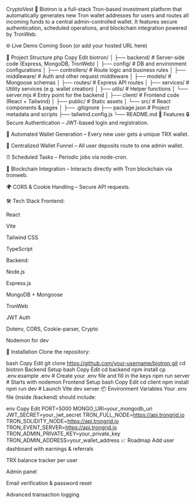 CryptoVest 🚀
Biotron is a full-stack Tron-based investment platform that automatically generates new Tron wallet addresses for users and routes all incoming funds to a central admin-controlled wallet. It features secure authentication, scheduled operations, and blockchain integration powered by TronWeb.

🌐 Live Demo
Coming Soon (or add your hosted URL here)

📁 Project Structure
php
Copy
Edit
biotron/
│
├── backend/                 # Server-side code (Express, MongoDB, TronWeb)
│   ├── config/              # DB and environment configurations
│   ├── controllers/         # Route logic and business rules
│   ├── middleware/          # Auth and other request middleware
│   ├── models/              # Mongoose schemas
│   ├── routes/              # Express API routes
│   ├── services/            # Utility services (e.g. wallet creation)
│   ├── utils/               # Helper functions
│   └── server.mjs           # Entry point for the backend
│
├── client/                  # Frontend code (React + Tailwind)
│   ├── public/              # Static assets
│   └── src/                 # React components & pages
│
├── .gitignore
├── package.json             # Project metadata and scripts
├── tailwind.config.js
└── README.md
🔐 Features
🔒 Secure Authentication – JWT-based login and registration.

🔁 Automated Wallet Generation – Every new user gets a unique TRX wallet.

🎯 Centralized Wallet Funnel – All user deposits route to one admin wallet.

⏰ Scheduled Tasks – Periodic jobs via node-cron.

📡 Blockchain Integration – Interacts directly with Tron blockchain via tronweb.

🌍 CORS & Cookie Handling – Secure API requests.

🛠️ Tech Stack
Frontend:

React

Vite

Tailwind CSS

TypeScript

Backend:

Node.js

Express.js

MongoDB + Mongoose

TronWeb

JWT Auth

Dotenv, CORS, Cookie-parser, Crypto

Nodemon for dev

🧪 Installation
Clone the repository:

bash
Copy
Edit
git clone https://github.com/your-username/biotron.git
cd biotron
Backend Setup
bash
Copy
Edit
cd backend
npm install
cp .env.example .env    # Create your .env file and fill in the keys
npm run server          # Starts with nodemon
Frontend Setup
bash
Copy
Edit
cd client
npm install
npm run dev             # Launch Vite dev server
📦 Environment Variables
Your .env file (inside /backend) should include:

env
Copy
Edit
PORT=5000
MONGO_URI=your_mongodb_uri
JWT_SECRET=your_jwt_secret
TRON_FULL_NODE=https://api.trongrid.io
TRON_SOLIDITY_NODE=https://api.trongrid.io
TRON_EVENT_SERVER=https://api.trongrid.io
TRON_ADMIN_PRIVATE_KEY=your_private_key
TRON_ADMIN_ADDRESS=your_wallet_address
📈 Roadmap
 Add user dashboard with earnings & referrals

 TRX balance tracker per user

 Admin panel

 Email verification & password reset

 Advanced transaction logging
